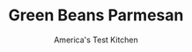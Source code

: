 ---
layout: ../../layouts/MarkdownPostLayout.astro
title: Green Beans Parmesan
author: America's Test Kitchen
pubDate: 2023-03-15
description: "For something different, cook green beans in a garlicky tomato sauce and then sprinkle them with cheesy bread crumbs."
image_url: https://res.cloudinary.com/hksqkdlah/image/upload/ar_1:1,c_fill,dpr_2.0,f_auto,fl_lossy.progressive.strip_profile,g_faces:auto,q_auto:low,w_344/4816_sfs-cvr-greenbeanparmesan-316238
tags: ["Side Dishes","Vegetables"]
calories: 1265
protein: 7
carbohydrates: 10
fats: 
fiber: 2
ingredients: ["2 tablespoons, unsalted butter","1 cup, fresh bread crumbs","3/4 cup, grated Parmesan cheese","1 tablespoon, chopped fresh basil","2 tablespoons, olive oil","1 , small onion, chopped fine",", Table salt","2 cloves, garlic, minced","1 (14.5-ounce) can, diced tomatoes, drained","1 pound, green beans, ends trimmed","1/3 cup, low-sodium chicken broth",", Ground black pepper"]
serves: 8
time: ""
instructions: ["Melt butter in large skillet over medium heat. Stir in bread crumbs and cook, tossing often, until golden brown, 3 to 5 minutes. Transfer to medium bowl and toss with 1/4 cup Parmesan and basil.","Wipe out skillet, add 1 tablespoon oil, and heat over medium heat until shimmering. Add onion and 1/4 teaspoon salt and cook until soft and golden, 3 to 5 minutes. Add garlic and cook until fragrant, about 1 minute. Add tomatoes and cook until liquid evaporates, about 3 minutes. Transfer to small bowl.","Wipe out skillet again and heat remaining tablespoon oil over medium-high heat until just smoking. Add green beans and 1/2 teaspoon salt and cook, turning beans several times, until browned in spots, about 8 minutes. Reduce heat to medium-low and stir in tomato mixture and broth. Cover and cook until beans are just tender, about 5 minutes. Remove lid and cook until liquid evaporates, 1 to 2 minutes.","Off heat, toss in remaining 1/2 cup Parmesan and adjust seasonings with salt and pepper. Transfer to serving dish and top with bread crumbs. Serve."]
nutrition: ["270 mg Potassium","140 mg Phosphorus","218 mg Calcium","1 mg Iron","28 mg Magnesium","360 mg Sodium","10 g Fat","1 mg Niacin (B3)","4 g Monounsaturated","14 mg Vitamin C","17 mg Cholesterol","4 g Saturated","2 g Fiber","4 µg Folic acid","27 µg Folate (food)","3 g Sugars","14 µg Vitamin K","124 g Water","10 g Carbs","35 µg Folate equivalent (total)","7 g Protein","1 mg Vitamin E","85 µg Vitamin A","158 kcal Energy","1265 calories"]
notes: "Water can be used in place of the chicken broth, but the flavor won’t be as good. To make fresh bread crumbs, process 2 slices of hearty white sandwich bread in a food  processor."
---